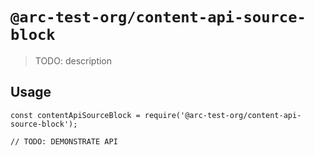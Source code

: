# `@arc-test-org/content-api-source-block`

> TODO: description

## Usage

```
const contentApiSourceBlock = require('@arc-test-org/content-api-source-block');

// TODO: DEMONSTRATE API
```
